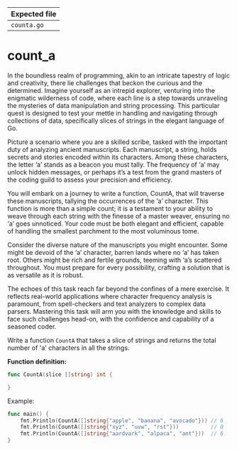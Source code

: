| Expected file |
| ------------- |
| `counta.go`   |

# count_a

In the boundless realm of programming, akin to an intricate tapestry of logic and creativity, there lie challenges that beckon the curious and the determined. Imagine yourself as an intrepid explorer, venturing into the enigmatic wilderness of code, where each line is a step towards unraveling the mysteries of data manipulation and string processing. This particular quest is designed to test your mettle in handling and navigating through collections of data, specifically slices of strings in the elegant language of Go.

Picture a scenario where you are a skilled scribe, tasked with the important duty of analyzing ancient manuscripts. Each manuscript, a string, holds secrets and stories encoded within its characters. Among these characters, the letter ‘a’ stands as a beacon you must tally. The frequency of ‘a’ may unlock hidden messages, or perhaps it’s a test from the grand masters of the coding guild to assess your precision and efficiency.

You will embark on a journey to write a function, CountA, that will traverse these manuscripts, tallying the occurrences of the ‘a’ character. This function is more than a simple count; it is a testament to your ability to weave through each string with the finesse of a master weaver, ensuring no ‘a’ goes unnoticed. Your code must be both elegant and efficient, capable of handling the smallest parchment to the most voluminous tome.

Consider the diverse nature of the manuscripts you might encounter. Some might be devoid of the ‘a’ character, barren lands where no ‘a’ has taken root. Others might be rich and fertile grounds, teeming with ‘a’s scattered throughout. You must prepare for every possibility, crafting a solution that is as versatile as it is robust.

The echoes of this task reach far beyond the confines of a mere exercise. It reflects real-world applications where character frequency analysis is paramount, from spell-checkers and text analyzers to complex data parsers. Mastering this task will arm you with the knowledge and skills to face such challenges head-on, with the confidence and capability of a seasoned coder.

Write a function `CountA` that takes a slice of strings and returns the total number of 'a' characters in all the strings.

**Function definition:**

```go
func CountA(slice []string) int {

}
```

Example:

```go
func main() {
    fmt.Println(CountA([]string{"apple", "banana", "avocado"})) // 6
    fmt.Println(CountA([]string{"xyz", "uvw", "rst"}))          // 0
    fmt.Println(CountA([]string{"aardvark", "alpaca", "ant"}))  // 6
}
```
